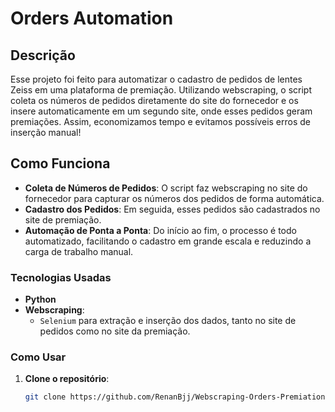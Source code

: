 # Orders Automation

## Descrição

Esse projeto foi feito para automatizar o cadastro de pedidos de lentes Zeiss em uma plataforma de premiação. Utilizando webscraping, o script coleta os números de pedidos diretamente do site do fornecedor e os insere automaticamente em um segundo site, onde esses pedidos geram premiações. Assim, economizamos tempo e evitamos possíveis erros de inserção manual!

## Como Funciona

- **Coleta de Números de Pedidos**: O script faz webscraping no site do fornecedor para capturar os números dos pedidos de forma automática.
- **Cadastro dos Pedidos**: Em seguida, esses pedidos são cadastrados no site de premiação.
- **Automação de Ponta a Ponta**: Do início ao fim, o processo é todo automatizado, facilitando o cadastro em grande escala e reduzindo a carga de trabalho manual.

### Tecnologias Usadas

- **Python**
- **Webscraping**:
  - `Selenium` para extração e inserção dos dados, tanto no site de pedidos como no site da premiação.

### Como Usar

1. **Clone o repositório**:
   ```bash
   git clone https://github.com/RenanBjj/Webscraping-Orders-Premiation.git
